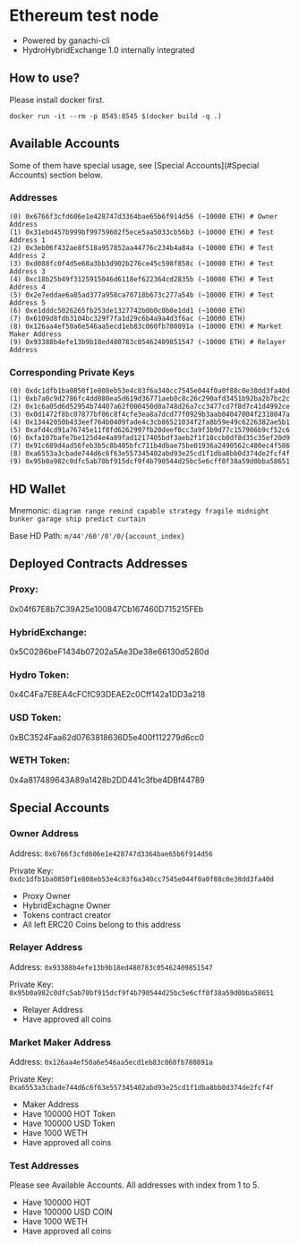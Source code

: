 # Ethereum test node

- Powered by ganachi-cli
- HydroHybridExchange 1.0 internally integrated


## How to use?

Please install docker first.

	
	docker run -it --rm -p 8545:8545 $(docker build -q .)

## Available Accounts

Some of them have special usage, see [Special Accounts](#Special Accounts) section below.

### Addresses

    (0) 0x6766f3cfd606e1e428747d3364bae65b6f914d56 (~10000 ETH) # Owner Address
    (1) 0x31ebd457b999bf99759602f5ece5aa5033cb56b3 (~10000 ETH) # Test Address 1
    (2) 0x3eb06f432ae8f518a957852aa44776c234b4a84a (~10000 ETH) # Test Address 2
    (3) 0xd088fc0f4d5e68a3bb3d902b276ce45c598f858c (~10000 ETH) # Test Address 3
    (4) 0xc18b25b49f3125915046d6118ef622364cd2835b (~10000 ETH) # Test Address 4
    (5) 0x2e7eddae6a85ad377a958ca70718b673c277a54b (~10000 ETH) # Test Address 5
    (6) 0xe1dddc5026265fb253de1327742b0b0c0b8e1dd1 (~10000 ETH)
    (7) 0x6109d8fdb3104bc329f7fa1d29c6b4a9a4d3f6ac (~10000 ETH)
    (8) 0x126aa4ef50a6e546aa5ecd1eb83c060fb780891a (~10000 ETH) # Market Maker Address
    (9) 0x93388b4efe13b9b18ed480783c05462409851547 (~10000 ETH) # Relayer Address

### Corresponding Private Keys

    (0) 0xdc1dfb1ba0850f1e808eb53e4c83f6a340cc7545e044f0a0f88c0e38dd3fa40d
    (1) 0xb7a0c9d2786fc4dd080ea5d619d36771aeb0c8c26c290afd3451b92ba2b7bc2c
    (2) 0x1c6a05d6d52954b74407a62f000450d0a748d26a7cc3477cd7f8d7c41d4992ce
    (3) 0x0d1472f8bc07877bf06c8f4cfe3ea8a7dcd77f0929b3aab04047004f2318047a
    (4) 0x13442050b433eef764b0409fade4c3cb86521034f2fa8b59e49c6226382ae5b1
    (5) 0xafd4cd91a76745e11f8fd6262997fb20deef0cc3a9f3b9d77c157906b9cf52c6
    (6) 0xfa107bafe7be125d4e4a89fad1217405bdf3aeb2f1f18ccb0df8d35c35ef20d9
    (7) 0x91c689d4ad56feb3b5c8b405bfc711b4dbae75be01936a2490562c480ec4f586
    (8) 0xa6553a3cbade744d6c6f63e557345402abd93e25cd1f1dba8bb0d374de2fcf4f
    (9) 0x95b0a982c0dfc5ab70bf915dcf9f4b790544d25bc5e6cff0f38a59d0bba58651

## HD Wallet

Mnemonic: `diagram range remind capable strategy fragile midnight bunker garage ship predict curtain`

Base HD Path: `m/44'/60'/0'/0/{account_index}`

## Deployed Contracts Addresses

### Proxy:

0x04f67E8b7C39A25e100847Cb167460D715215FEb

### HybridExchange:

0x5C0286beF1434b07202a5Ae3De38e66130d5280d

### Hydro Token:

0x4C4Fa7E8EA4cFCfC93DEAE2c0Cff142a1DD3a218

### USD Token:

0xBC3524Faa62d0763818636D5e400f112279d6cc0

### WETH Token:

0x4a817489643A89a1428b2DD441c3fbe4DBf44789

## Special Accounts

### Owner Address

Address: `0x6766f3cfd606e1e428747d3364bae65b6f914d56`

Private Key: `0xdc1dfb1ba0850f1e808eb53e4c83f6a340cc7545e044f0a0f88c0e38dd3fa40d`

- Proxy Owner
- HybridExchagne Owner
- Tokens contract creator
- All left ERC20 Coins belong to this address

### Relayer Address

Address: `0x93388b4efe13b9b18ed480783c05462409851547`

Private Key: `0x95b0a982c0dfc5ab70bf915dcf9f4b790544d25bc5e6cff0f38a59d0bba58651`

- Relayer Address
- Have approved all coins

### Market Maker Address

Address: `0x126aa4ef50a6e546aa5ecd1eb83c060fb780891a`

Private Key: `0xa6553a3cbade744d6c6f63e557345402abd93e25cd1f1dba8bb0d374de2fcf4f`

- Maker Address
- Have 100000 HOT Token
- Have 100000 USD Token
- Have 1000 WETH
- Have approved all coins

### Test Addresses

Please see Available Accounts. All addresses with index from 1 to 5.

- Have 100000 HOT
- Have 100000 USD COIN
- Have 1000 WETH
- Have approved all coins
